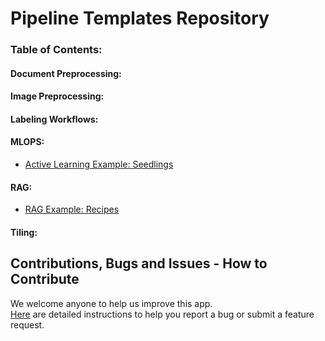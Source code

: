 # Pipeline Templates Repository

### Table of Contents:

#### Document Preprocessing:

#### Image Preprocessing:

#### Labeling Workflows:

#### MLOPS:
- [Active Learning Example: Seedlings](mlops/active_learning/active_learning_seedlings/README.md)

#### RAG:
- [RAG Example: Recipes](mlops/active_learning/active_learning_seedlings/README.md)

#### Tiling:

## Contributions, Bugs and Issues - How to Contribute

We welcome anyone to help us improve this app.  
[Here](CONTRIBUTING.md) are detailed instructions to help you report a bug or submit a feature request.
